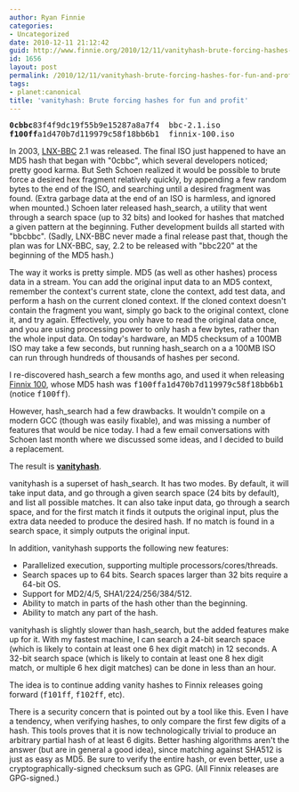 ```yaml
---
author: Ryan Finnie
categories:
- Uncategorized
date: 2010-12-11 21:12:42
guid: http://www.finnie.org/2010/12/11/vanityhash-brute-forcing-hashes-for-fun-and-profit/
id: 1656
layout: post
permalink: /2010/12/11/vanityhash-brute-forcing-hashes-for-fun-and-profit/
tags:
- planet:canonical
title: 'vanityhash: Brute forcing hashes for fun and profit'
---
```

<pre><strong>0cbbc</strong>83f4f9dc19f55b9e15287a8a7f4  bbc-2.1.iso
<strong>f100ff</strong>a1d470b7d119979c58f18bb6b1  finnix-100.iso</pre>

In 2003, [LNX-BBC](http://www.lnx-bbc.com/) 2.1 was released. The final ISO just happened to have an MD5 hash that began with "0cbbc", which several developers noticed; pretty good karma. But Seth Schoen realized it would be possible to brute force a desired hex fragment relatively quickly, by appending a few random bytes to the end of the ISO, and searching until a desired fragment was found. (Extra garbage data at the end of an ISO is harmless, and ignored when mounted.) Schoen later released hash_search, a utility that went through a search space (up to 32 bits) and looked for hashes that matched a given pattern at the beginning. Futher development builds all started with "bbcbbc". (Sadly, LNX-BBC never made a final release past that, though the plan was for LNX-BBC, say, 2.2 to be released with "bbc220" at the beginning of the MD5 hash.)

The way it works is pretty simple. MD5 (as well as other hashes) process data in a stream. You can add the original input data to an MD5 context, remember the context's current state, clone the context, add test data, and perform a hash on the current cloned context. If the cloned context doesn't contain the fragment you want, simply go back to the original context, clone it, and try again. Effectively, you only have to read the original data once, and you are using processing power to only hash a few bytes, rather than the whole input data. On today's hardware, an MD5 checksum of a 100MB ISO may take a few seconds, but running hash_search on a a 100MB ISO can run through hundreds of thousands of hashes per second.

I re-discovered hash_search a few months ago, and used it when releasing [Finnix 100](http://www.finnix.org/), whose MD5 hash was <tt>f100ffa1d470b7d119979c58f18bb6b1</tt> (notice <tt>f100ff</tt>).

However, hash_search had a few drawbacks. It wouldn't compile on a modern GCC (though was easily fixable), and was missing a number of features that would be nice today. I had a few email conversations with Schoen last month where we discussed some ideas, and I decided to build a replacement.

The result is [**vanityhash**](http://www.finnie.org/software/vanityhash/).

vanityhash is a superset of hash_search. It has two modes. By default, it will take input data, and go through a given search space (24 bits by default), and list all possible matches. It can also take input data, go through a search space, and for the first match it finds it outputs the original input, plus the extra data needed to produce the desired hash. If no match is found in a search space, it simply outputs the original input.

In addition, vanityhash supports the following new features:

  * Parallelized execution, supporting multiple processors/cores/threads.
  * Search spaces up to 64 bits. Search spaces larger than 32 bits require a 64-bit OS.
  * Support for MD2/4/5, SHA1/224/256/384/512.
  * Ability to match in parts of the hash other than the beginning.
  * Ability to match any part of the hash.

vanityhash is slightly slower than hash_search, but the added features make up for it. With my fastest machine, I can search a 24-bit search space (which is likely to contain at least one 6 hex digit match) in 12 seconds. A 32-bit search space (which is likely to contain at least one 8 hex digit match, or multiple 6 hex digit matches) can be done in less than an hour.

The idea is to continue adding vanity hashes to Finnix releases going forward (<tt>f101ff</tt>, <tt>f102ff</tt>, etc).

There is a security concern that is pointed out by a tool like this. Even I have a tendency, when verifying hashes, to only compare the first few digits of a hash. This tools proves that it is now technologically trivial to produce an arbitrary partial hash of at least 6 digits. Better hashing algorithms aren't the answer (but are in general a good idea), since matching against SHA512 is just as easy as MD5. Be sure to verify the entire hash, or even better, use a cryptographically-signed checksum such as GPG. (All Finnix releases are GPG-signed.)
